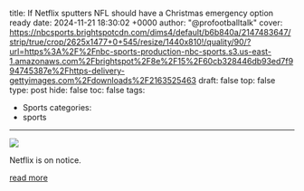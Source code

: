 title: If Netflix sputters NFL should have a Christmas emergency option ready
date: 2024-11-21 18:30:02 +0000
author: "@profootballtalk"
cover: https://nbcsports.brightspotcdn.com/dims4/default/b6b840a/2147483647/strip/true/crop/2625x1477+0+545/resize/1440x810!/quality/90/?url=https%3A%2F%2Fnbc-sports-production-nbc-sports.s3.us-east-1.amazonaws.com%2Fbrightspot%2F8e%2F15%2F60cb328446db93ed7f994745387e%2Fhttps-delivery-gettyimages.com%2Fdownloads%2F2163525463
draft: false
top: false
type: post
hide: false
toc: false
tags:
  - Sports
categories:
  - sports
---

![](https://nbcsports.brightspotcdn.com/dims4/default/b6b840a/2147483647/strip/true/crop/2625x1477+0+545/resize/1440x810!/quality/90/?url=https%3A%2F%2Fnbc-sports-production-nbc-sports.s3.us-east-1.amazonaws.com%2Fbrightspot%2F8e%2F15%2F60cb328446db93ed7f994745387e%2Fhttps-delivery-gettyimages.com%2Fdownloads%2F2163525463)

Netflix is on notice.

[read more](https://www.nbcsports.com/nfl/profootballtalk/rumor-mill/news/if-netflix-sputters-nfl-should-have-a-christmas-emergency-option-ready)
